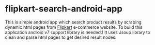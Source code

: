 # flipkart-search-android-app
This is simple android app which search product results by scraping dynamic html pages from <a href="http://www.flipkart.com">Flipkart</a> e-commerce website. 
To build this application android v7 support library is needed.1
It uses Jsoup library to clean and parse html pages to get desired result nodes.

